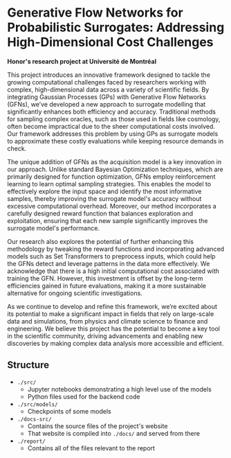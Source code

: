 # Generative Flow Networks for Probabilistic Surrogates: Addressing High-Dimensional Cost Challenges

**Honor's research project at Université de Montréal**

This project introduces an innovative framework designed to tackle the growing computational challenges faced by researchers working with complex, high-dimensional data across a variety of scientific fields. By integrating Gaussian Processes (GPs) with Generative Flow Networks (GFNs), we’ve developed a new approach to surrogate modelling that significantly enhances both efficiency and accuracy. Traditional methods for sampling complex oracles, such as those used in fields like cosmology, often become impractical due to the sheer computational costs involved. Our framework addresses this problem by using GPs as surrogate models to approximate these costly evaluations while keeping resource demands in check.

The unique addition of GFNs as the acquisition model is a key innovation in our approach. Unlike standard Bayesian Optimization techniques, which are primarily designed for function optimization, GFNs employ reinforcement learning to learn optimal sampling strategies. This enables the model to effectively explore the input space and identify the most informative samples, thereby improving the surrogate model's accuracy without excessive computational overhead. Moreover, our method incorporates a carefully designed reward function that balances exploration and exploitation, ensuring that each new sample significantly improves the surrogate model's performance.

Our research also explores the potential of further enhancing this methodology by tweaking the reward functions and incorporating advanced models such as Set Transformers to preprocess inputs, which could help the GFNs detect and leverage patterns in the data more effectively. We acknowledge that there is a high initial computational cost associated with training the GFN. However, this investment is offset by the long-term efficiencies gained in future evaluations, making it a more sustainable alternative for ongoing scientific investigations.

As we continue to develop and refine this framework, we’re excited about its potential to make a significant impact in fields that rely on large-scale data and simulations, from physics and climate science to finance and engineering. We believe this project has the potential to become a key tool in the scientific community, driving advancements and enabling new discoveries by making complex data analysis more accessible and efficient.

## Structure

- `./src/`
  - Jupyter notebooks demonstrating a high level use of the models
  - Python files used for the backend code
- `./src/models/`
  - Checkpoints of some models
- `./docs-src/`
  - Contains the source files of the project's website
  - That website is compiled into `./docs/` and served from there
- `./report/`
  - Contains all of the files relevant to the report
